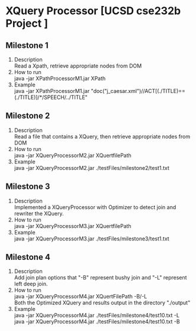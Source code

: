 # XQuery Processor [UCSD cse232b Project ]
## Milestone 1
1. Description  
    Read a Xpath, retrieve appropriate nodes from DOM
2. How to run  
    java -jar XPathProcessorM1.jar XPath
3. Example  
java -jar XPathProcessorM1.jar "doc(\"j_caesar.xml\")//ACT[(./TITLE)==(./TITLE)]/*/SPEECH/../TITLE"

## Milestone 2
1. Description  
    Read a file that contains a XQuery, then retrieve appropriate nodes from DOM
2. How to run  
    java -jar XQueryProcessorM2.jar XQuertfilePath
3. Example   
    java -jar XQueryProcessorM2.jar ./testFiles/milestone2/test1.txt

## Milestone 3  
1. Description  
    Implemented a XQueryProcessor with Optimizer to detect join and rewriter the XQuery.
2. How to run  
    java -jar XQueryProcessorM3.jar XQuertfilePath
3. Example   
    java -jar XQueryProcessorM3.jar ./testFiles/milestone3/test1.txt    

## Milestone 4  
1. Description  
    Add join plan options that "-B" represent bushy join and "-L" represent left deep join.
2. How to run  
    java -jar XQueryProcessorM4.jar XQuertFilePath -B/-L  
    Both the Optimized XQuery and results output in the directory "./output"
3. Example  
    java -jar XQueryProcessorM4.jar ./testFiles/milestone4/test10.txt -L  
    java -jar XQueryProcessorM4.jar ./testFiles/milestone4/test10.txt -B
